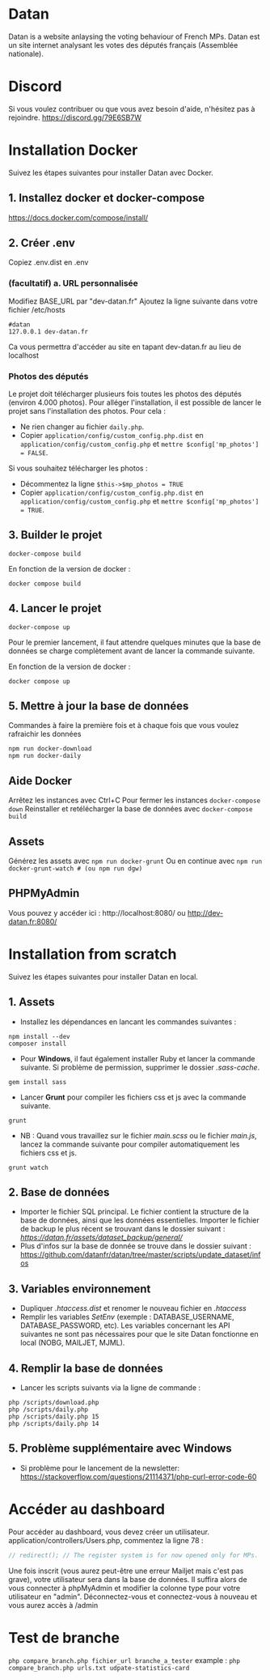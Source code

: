 # Datan
Datan is a website anlaysing the voting behaviour of French MPs.
Datan est un site internet analysant les votes des députés français (Assemblée nationale).

# Discord
Si vous voulez contribuer ou que vous avez besoin d'aide, n'hésitez pas à rejoindre. https://discord.gg/79E6SB7W

# Installation Docker
Suivez les étapes suivantes pour installer Datan avec Docker.

## 1. Installez docker et docker-compose
https://docs.docker.com/compose/install/

## 2. Créer .env
Copiez .env.dist en .env

### (facultatif) a. URL personnalisée
Modifiez BASE_URL par "dev-datan.fr"
Ajoutez la ligne suivante dans votre fichier /etc/hosts
```
#datan
127.0.0.1 dev-datan.fr
```
Ca vous permettra d'accéder au site en tapant dev-datan.fr au lieu de localhost

### Photos des députés
Le projet doit télécharger plusieurs fois toutes les photos des députés (environ 4.000 photos). Pour alléger l'installation, il est possible de lancer le projet sans l'installation des photos. Pour cela : 
- Ne rien changer au fichier `daily.php`.
- Copier `application/config/custom_config.php.dist` en `application/config/custom_config.php` et `mettre $config['mp_photos'] = FALSE`.

Si vous souhaitez télécharger les photos : 
- Décommentez la ligne `$this->$mp_photos = TRUE`
- Copier `application/config/custom_config.php.dist` en `application/config/custom_config.php` et `mettre $config['mp_photos'] = TRUE`.

## 3. Builder le projet
```
docker-compose build
```

En fonction de la version de docker : 

```
docker compose build
```

## 4. Lancer le projet
```
docker-compose up
```
Pour le premier lancement, il faut attendre quelques minutes que la base de données se charge complètement avant de lancer la commande suivante.

En fonction de la version de docker : 

```
docker compose up
```

## 5. Mettre à jour la base de données
Commandes à faire la première fois et à chaque fois que vous voulez rafraichir les données
```
npm run docker-download
npm run docker-daily
```

## Aide Docker
Arrêtez les instances avec Ctrl+C
Pour fermer les instances ```docker-compose down```
Reinstaller et retélécharger la base de données avec ```docker-compose build```

## Assets
Générez les assets avec ```npm run docker-grunt```
Ou en continue avec ```npm run docker-grunt-watch # (ou npm run dgw)```

## PHPMyAdmin
Vous pouvez y accéder ici : http://localhost:8080/ ou http://dev-datan.fr:8080/

# Installation from scratch
Suivez les étapes suivantes pour installer Datan en local.


## 1. Assets
* Installez les dépendances en lancant les commandes suivantes :

```
npm install --dev  
composer install  
```
* Pour **Windows**, il faut également installer Ruby et lancer la commande suivante. Si problème de permission, supprimer le dossier *.sass-cache*.

```
gem install sass
```
* Lancer **Grunt** pour compiler les fichiers css et js avec la commande suivante.

```
grunt  
```
* NB : Quand vous travaillez sur le fichier *main.scss* ou le fichier *main.js*, lancez la commande suivante pour compiler automatiquement les fichiers css et js.

```
grunt watch
```

## 2. Base de données
* Importer le fichier SQL principal. Le fichier contient la structure de la base de données, ainsi que les données essentielles. Importer le fichier de backup le plus récent se trouvant dans le dossier suivant : *https://datan.fr/assets/dataset_backup/general/*
* Plus d'infos sur la base de donnée se trouve dans le dossier suivant : https://github.com/datanfr/datan/tree/master/scripts/update_dataset/infos 

## 3. Variables environnement
* Dupliquer *.htaccess.dist* et renomer le nouveau fichier en *.htaccess*  
* Remplir les variables *SetEnv* (exemple : DATABASE_USERNAME, DATABASE_PASSWORD, etc). Les variables concernant les API suivantes ne sont pas nécessaires pour que le site Datan fonctionne en local (NOBG, MAILJET, MJML).

## 4. Remplir la base de données
* Lancer les scripts suivants via la ligne de commande :

```
php /scripts/download.php  
php /scripts/daily.php  
php /scripts/daily.php 15  
php /scripts/daily.php 14  
```
## 5. Problème supplémentaire avec Windows
* Si problème pour le lancement de la newsletter: https://stackoverflow.com/questions/21114371/php-curl-error-code-60  


# Accéder au dashboard
Pour accéder au dashboard, vous devez créer un utilisateur.
application/controllers/Users.php, commentez la ligne 78 :
```php
// redirect(); // The register system is for now opened only for MPs.
```
Une fois inscrit (vous aurez peut-être une erreur Mailjet mais c'est pas grave), votre utilisateur sera dans la base de données.
Il suffira alors de vous connecter à phpMyAdmin et modifier la colonne type pour votre utilisateur en "admin".
Déconnectez-vous et connectez-vous à nouveau et vous aurez accès à /admin

# Test de branche
```php compare_branch.php fichier_url branche_a_tester```
example : 
```php compare_branch.php urls.txt udpate-statistics-card```